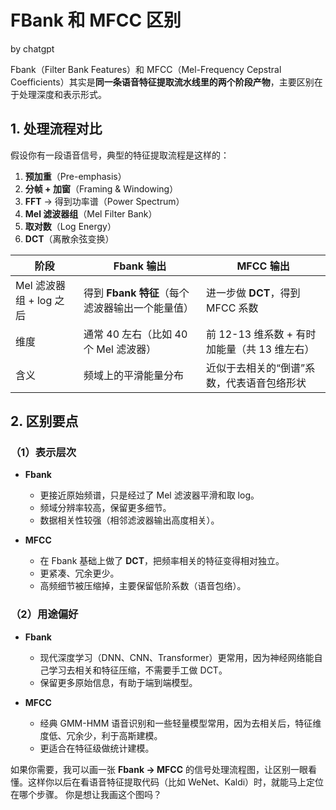 # FBank 和 MFCC 区别

by chatgpt

Fbank（Filter Bank Features）和 MFCC（Mel-Frequency Cepstral Coefficients）其实是**同一条语音特征提取流水线里的两个阶段产物**，主要区别在于处理深度和表示形式。
 

## 1. 处理流程对比

假设你有一段语音信号，典型的特征提取流程是这样的：

1. **预加重**（Pre-emphasis）
2. **分帧 + 加窗**（Framing & Windowing）
3. **FFT** → 得到功率谱（Power Spectrum）
4. **Mel 滤波器组**（Mel Filter Bank）
5. **取对数**（Log Energy）
6. **DCT**（离散余弦变换）

| 阶段                | Fbank 输出                      | MFCC 输出                       |
| ----------------- | ----------------------------- | ----------------------------- |
| Mel 滤波器组 + log 之后 | 得到 **Fbank 特征**（每个滤波器输出一个能量值） | 进一步做 **DCT**，得到 MFCC 系数       |
| 维度                | 通常 40 左右（比如 40 个 Mel 滤波器）     | 前 12-13 维系数 + 有时加能量（共 13 维左右） |
| 含义                | 频域上的平滑能量分布                    | 近似于去相关的“倒谱”系数，代表语音包络形状        |
 

## 2. 区别要点

### （1）表示层次

* **Fbank**

  * 更接近原始频谱，只是经过了 Mel 滤波器平滑和取 log。
  * 频域分辨率较高，保留更多细节。
  * 数据相关性较强（相邻滤波器输出高度相关）。

* **MFCC**

  * 在 Fbank 基础上做了 **DCT**，把频率相关的特征变得相对独立。
  * 更紧凑、冗余更少。
  * 高频细节被压缩掉，主要保留低阶系数（语音包络）。

### （2）用途偏好

* **Fbank**

  * 现代深度学习（DNN、CNN、Transformer）更常用，因为神经网络能自己学习去相关和特征压缩，不需要手工做 DCT。
  * 保留更多原始信息，有助于端到端模型。

* **MFCC**

  * 经典 GMM-HMM 语音识别和一些轻量模型常用，因为去相关后，特征维度低、冗余少，利于高斯建模。
  * 更适合在特征级做统计建模。
 
如果你需要，我可以画一张 **Fbank → MFCC** 的信号处理流程图，让区别一眼看懂。这样你以后在看语音特征提取代码（比如 WeNet、Kaldi）时，就能马上定位在哪个步骤。
你是想让我画这个图吗？
